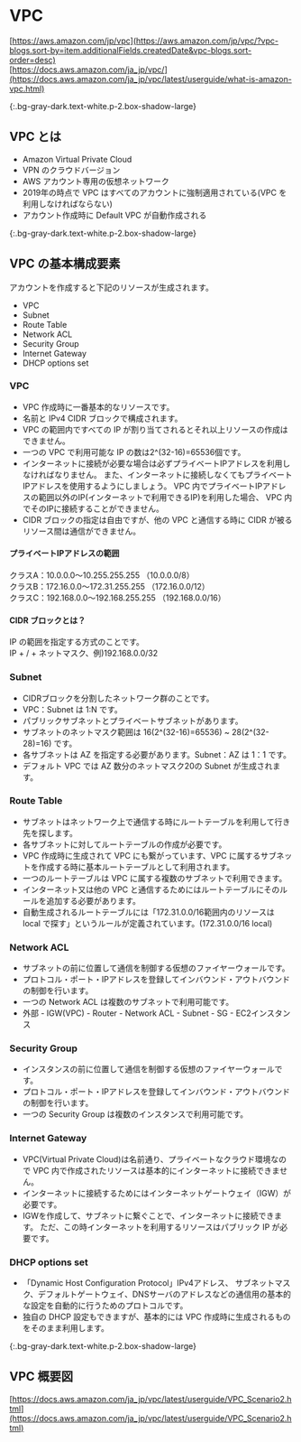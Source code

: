 # VPC
[https://aws.amazon.com/jp/vpc](https://aws.amazon.com/jp/vpc/?vpc-blogs.sort-by=item.additionalFields.createdDate&vpc-blogs.sort-order=desc)  
[https://docs.aws.amazon.com/ja_jp/vpc/](https://docs.aws.amazon.com/ja_jp/vpc/latest/userguide/what-is-amazon-vpc.html)

{:.bg-gray-dark.text-white.p-2.box-shadow-large}
## VPC とは
- Amazon Virtual Private Cloud  
- VPN のクラウドバージョン  
- AWS アカウント専用の仮想ネットワーク  
- 2019年の時点で VPC はすべてのアカウントに強制適用されている(VPC を利用しなければならない)  
- アカウント作成時に Default VPC が自動作成される

{:.bg-gray-dark.text-white.p-2.box-shadow-large}
## VPC の基本構成要素
アカウントを作成すると下記のリソースが生成されます。
- VPC
- Subnet
- Route Table
- Network ACL
- Security Group
- Internet Gateway
- DHCP options set

### VPC
- VPC 作成時に一番基本的なリソースです。  
- 名前と IPv4 CIDR ブロックで構成されます。  
- VPC の範囲内ですべての IP が割り当てされるとそれ以上リソースの作成はできません。  
- 一つの VPC で利用可能な IP の数は2^(32-16)=65536個です。
- インターネットに接続が必要な場合は必ずプライベートIPアドレスを利用しなければなりません。
また、インターネットに接続しなくてもプライベートIPアドレスを使用するようにしましょう。
VPC 内でプライベートIPアドレスの範囲以外のIP(インターネットで利用できるIP)を利用した場合、
VPC 内でそのIPに接続することができません。
- CIDR ブロックの指定は自由ですが、他の VPC と通信する時に CIDR が被るリソース間は通信ができません。

#### プライベートIPアドレスの範囲
クラスA：10.0.0.0～10.255.255.255 （10.0.0.0/8）  
クラスB：172.16.0.0～172.31.255.255 （172.16.0.0/12）  
クラスC：192.168.0.0～192.168.255.255 （192.168.0.0/16）

#### CIDR ブロックとは？
IP の範囲を指定する方式のことです。  
IP + / + ネットマスク、例)192.168.0.0/32  

### Subnet
- CIDRブロックを分割したネットワーク群のことです。
- VPC：Subnet は 1:N です。
- パブリックサブネットとプライベートサブネットがあります。
- サブネットのネットマスク範囲は 16(2^(32-16)=65536) ~ 28(2^(32-28)=16) です。
- 各サブネットは AZ を指定する必要があります。Subnet：AZ は 1：1 です。
- デフォルト VPC では AZ 数分のネットマスク20の Subnet が生成されます。

### Route Table
- サブネットはネットワーク上で通信する時にルートテーブルを利用して行き先を探します。
- 各サブネットに対してルートテーブルの作成が必要です。
- VPC 作成時に生成されて VPC にも繋がっています、VPC に属するサブネットを作成する時に基本ルートテーブルとして利用されます。
- 一つのルートテーブルは VPC に属する複数のサブネットで利用できます。
- インターネット又は他の VPC と通信するためにはルートテーブルにそのルールを追加する必要があります。
- 自動生成されるルートテーブルには「172.31.0.0/16範囲内のリソースは local で探す」というルールが定義されています。(172.31.0.0/16 local)

### Network ACL
- サブネットの前に位置して通信を制御する仮想のファイヤーウォールです。
- プロトコル・ポート・IPアドレスを登録してインバウンド・アウトバウンドの制御を行います。
- 一つの Network ACL は複数のサブネットで利用可能です。
- 外部 - IGW(VPC) - Router - Network ACL - Subnet - SG - EC2インスタンス

### Security Group
- インスタンスの前に位置して通信を制御する仮想のファイヤーウォールです。
- プロトコル・ポート・IPアドレスを登録してインバウンド・アウトバウンドの制御を行います。
- 一つの Security Group は複数のインスタンスで利用可能です。

### Internet Gateway
- VPC(Virtual Private Cloud)は名前通り、プライベートなクラウド環境なので VPC 内で作成されたリソースは基本的にインターネットに接続できません。
- インターネットに接続するためにはインターネットゲートウェイ（IGW）が必要です。
- IGWを作成して、サブネットに繋ぐことで、インターネットに接続できます。
ただ、この時インターネットを利用するリソースはパブリック IP が必要です。

### DHCP options set
- 「Dynamic Host Configuration Protocol」IPv4アドレス、 サブネットマスク、デフォルトゲートウェイ、DNSサーバのアドレスなどの通信用の基本的な設定を自動的に行うためのプロトコルです。
- 独自の DHCP 設定もできますが、基本的には VPC 作成時に生成されるものをそのまま利用します。 

{:.bg-gray-dark.text-white.p-2.box-shadow-large}
## VPC 概要図
[https://docs.aws.amazon.com/ja_jp/vpc/latest/userguide/VPC_Scenario2.html](https://docs.aws.amazon.com/ja_jp/vpc/latest/userguide/VPC_Scenario2.html)  
